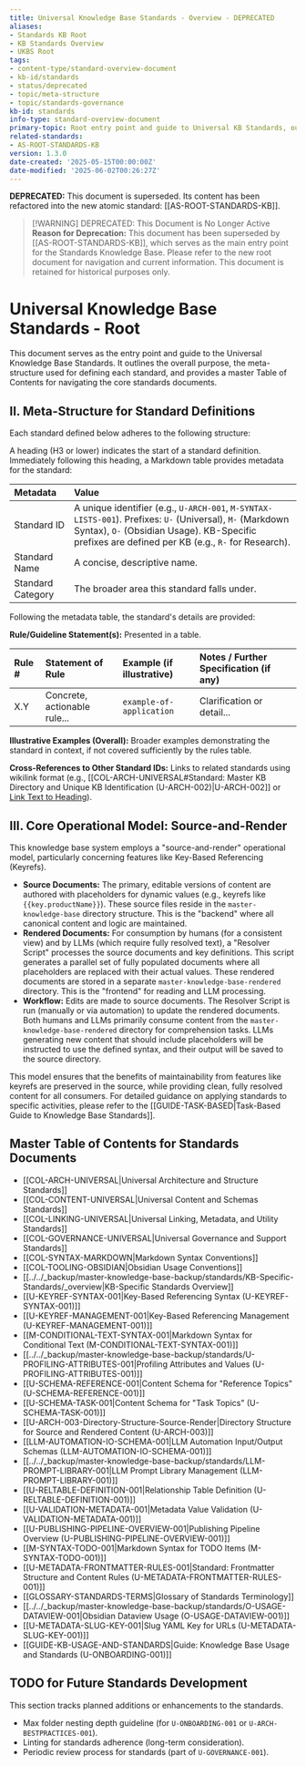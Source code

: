 ```yaml
---
title: Universal Knowledge Base Standards - Overview - DEPRECATED
aliases:
- Standards KB Root
- KB Standards Overview
- UKBS Root
tags:
- content-type/standard-overview-document
- kb-id/standards
- status/deprecated
- topic/meta-structure
- topic/standards-governance
kb-id: standards
info-type: standard-overview-document
primary-topic: Root entry point and guide to Universal KB Standards, outlining purpose, meta-structure for standard definitions, and master Table of Contents.
related-standards:
- AS-ROOT-STANDARDS-KB
version: 1.3.0
date-created: '2025-05-15T00:00:00Z'
date-modified: '2025-06-02T00:26:27Z'
---
```

**DEPRECATED:** This document is superseded. Its content has been refactored into the new atomic standard: [[AS-ROOT-STANDARDS-KB]].

> [!WARNING] DEPRECATED: This Document is No Longer Active
> **Reason for Deprecation:** This document has been superseded by [[AS-ROOT-STANDARDS-KB]], which serves as the main entry point for the Standards Knowledge Base.
> Please refer to the new root document for navigation and current information. This document is retained for historical purposes only.

# Universal Knowledge Base Standards - Root

This document serves as the entry point and guide to the Universal Knowledge Base Standards. It outlines the overall purpose, the meta-structure used for defining each standard, and provides a master Table of Contents for navigating the core standards documents.

## II. Meta-Structure for Standard Definitions

Each standard defined below adheres to the following structure:

A heading (H3 or lower) indicates the start of a standard definition. Immediately following this heading, a Markdown table provides metadata for the standard:

| Metadata        | Value                                                                                                                                                                                             |
| :-------------- | :------------------------------------------------------------------------------------------------------------------------------------------------------------------------------------------------ |
| Standard ID     | A unique identifier (e.g., `U-ARCH-001`, `M-SYNTAX-LISTS-001`). Prefixes: `U-` (Universal), `M-` (Markdown Syntax), `O-` (Obsidian Usage). KB-Specific prefixes are defined per KB (e.g., `R-` for Research). |
| Standard Name   | A concise, descriptive name.                                                                                                                                                                      |
| Standard Category | The broader area this standard falls under.                                                                                                                                                       |

Following the metadata table, the standard's details are provided:

**Rule/Guideline Statement(s):** Presented in a table.

| Rule # | Statement of Rule                                                        | Example (if illustrative)                    | Notes / Further Specification (if any)          |
| :----- | :----------------------------------------------------------------------- | :------------------------------------------- | :---------------------------------------------- |
| X.Y    | Concrete, actionable rule...                                             | `example-of-application`                     | Clarification or detail...                      |

**Illustrative Examples (Overall):** Broader examples demonstrating the standard in context, if not covered sufficiently by the rules table.

**Cross-References to Other Standard IDs:** Links to related standards using wikilink format (e.g., [[COL-ARCH-UNIVERSAL#Standard: Master KB Directory and Unique KB Identification (U-ARCH-002)|U-ARCH-002]] or [Link Text to Heading](#heading-id)).

## III. Core Operational Model: Source-and-Render

This knowledge base system employs a "source-and-render" operational model, particularly concerning features like Key-Based Referencing (Keyrefs).

-   **Source Documents:** The primary, editable versions of content are authored with placeholders for dynamic values (e.g., keyrefs like `{{key.productName}}`). These source files reside in the `master-knowledge-base` directory structure. This is the "backend" where all canonical content and logic are maintained.
-   **Rendered Documents:** For consumption by humans (for a consistent view) and by LLMs (which require fully resolved text), a "Resolver Script" processes the source documents and key definitions. This script generates a parallel set of fully populated documents where all placeholders are replaced with their actual values. These rendered documents are stored in a separate `master-knowledge-base-rendered` directory. This is the "frontend" for reading and LLM processing.
-   **Workflow:** Edits are made to source documents. The Resolver Script is run (manually or via automation) to update the rendered documents. Both humans and LLMs primarily consume content from the `master-knowledge-base-rendered` directory for comprehension tasks. LLMs generating new content that should include placeholders will be instructed to use the defined syntax, and their output will be saved to the source directory.

This model ensures that the benefits of maintainability from features like keyrefs are preserved in the source, while providing clean, fully resolved content for all consumers. For detailed guidance on applying standards to specific activities, please refer to the [[GUIDE-TASK-BASED|Task-Based Guide to Knowledge Base Standards]].

## Master Table of Contents for Standards Documents

- [[COL-ARCH-UNIVERSAL|Universal Architecture and Structure Standards]]
- [[COL-CONTENT-UNIVERSAL|Universal Content and Schemas Standards]]
- [[COL-LINKING-UNIVERSAL|Universal Linking, Metadata, and Utility Standards]]
- [[COL-GOVERNANCE-UNIVERSAL|Universal Governance and Support Standards]]
- [[COL-SYNTAX-MARKDOWN|Markdown Syntax Conventions]]
- [[COL-TOOLING-OBSIDIAN|Obsidian Usage Conventions]]
- [[../../_backup/master-knowledge-base-backup/standards/KB-Specific-Standards/_overview|KB-Specific Standards Overview]]
- [[U-KEYREF-SYNTAX-001|Key-Based Referencing Syntax (U-KEYREF-SYNTAX-001)]]
- [[U-KEYREF-MANAGEMENT-001|Key-Based Referencing Management (U-KEYREF-MANAGEMENT-001)]]
- [[M-CONDITIONAL-TEXT-SYNTAX-001|Markdown Syntax for Conditional Text (M-CONDITIONAL-TEXT-SYNTAX-001)]]
- [[../../_backup/master-knowledge-base-backup/standards/U-PROFILING-ATTRIBUTES-001|Profiling Attributes and Values (U-PROFILING-ATTRIBUTES-001)]]
- [[U-SCHEMA-REFERENCE-001|Content Schema for "Reference Topics" (U-SCHEMA-REFERENCE-001)]]
- [[U-SCHEMA-TASK-001|Content Schema for "Task Topics" (U-SCHEMA-TASK-001)]]
- [[U-ARCH-003-Directory-Structure-Source-Render|Directory Structure for Source and Rendered Content (U-ARCH-003)]]
- [[LLM-AUTOMATION-IO-SCHEMA-001|LLM Automation Input/Output Schemas (LLM-AUTOMATION-IO-SCHEMA-001)]]
- [[../../_backup/master-knowledge-base-backup/standards/LLM-PROMPT-LIBRARY-001|LLM Prompt Library Management (LLM-PROMPT-LIBRARY-001)]]
- [[U-RELTABLE-DEFINITION-001|Relationship Table Definition (U-RELTABLE-DEFINITION-001)]]
- [[U-VALIDATION-METADATA-001|Metadata Value Validation (U-VALIDATION-METADATA-001)]]
- [[U-PUBLISHING-PIPELINE-OVERVIEW-001|Publishing Pipeline Overview (U-PUBLISHING-PIPELINE-OVERVIEW-001)]]
- [[M-SYNTAX-TODO-001|Markdown Syntax for TODO Items (M-SYNTAX-TODO-001)]]
- [[U-METADATA-FRONTMATTER-RULES-001|Standard: Frontmatter Structure and Content Rules (U-METADATA-FRONTMATTER-RULES-001)]]
- [[GLOSSARY-STANDARDS-TERMS|Glossary of Standards Terminology]]
- [[../../_backup/master-knowledge-base-backup/standards/O-USAGE-DATAVIEW-001|Obsidian Dataview Usage (O-USAGE-DATAVIEW-001)]]
- [[U-METADATA-SLUG-KEY-001|Slug YAML Key for URLs (U-METADATA-SLUG-KEY-001)]]
- [[GUIDE-KB-USAGE-AND-STANDARDS|Guide: Knowledge Base Usage and Standards (U-ONBOARDING-001)]]

## TODO for Future Standards Development

This section tracks planned additions or enhancements to the standards.

- Max folder nesting depth guideline (for `U-ONBOARDING-001` or `U-ARCH-BESTPRACTICES-001`).
- Linting for standards adherence (long-term consideration).
- Periodic review process for standards (part of `U-GOVERNANCE-001`).